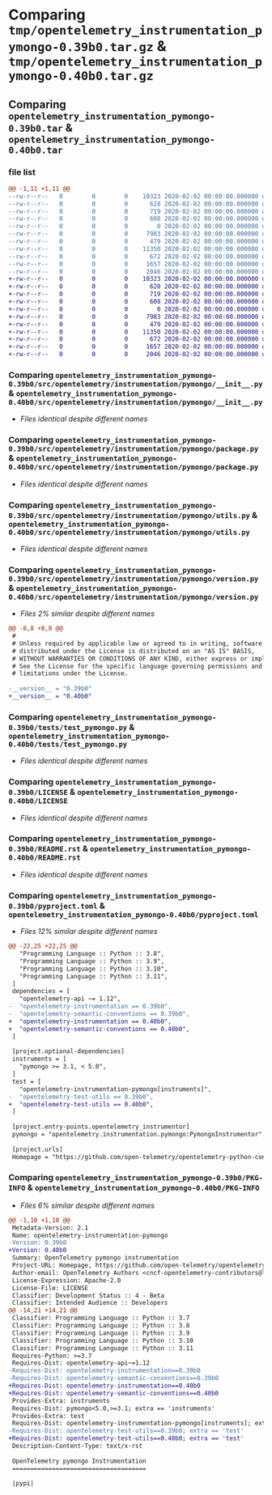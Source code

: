 # Comparing `tmp/opentelemetry_instrumentation_pymongo-0.39b0.tar.gz` & `tmp/opentelemetry_instrumentation_pymongo-0.40b0.tar.gz`

## Comparing `opentelemetry_instrumentation_pymongo-0.39b0.tar` & `opentelemetry_instrumentation_pymongo-0.40b0.tar`

### file list

```diff
@@ -1,11 +1,11 @@
--rw-r--r--   0        0        0    10323 2020-02-02 00:00:00.000000 opentelemetry_instrumentation_pymongo-0.39b0/src/opentelemetry/instrumentation/pymongo/__init__.py
--rw-r--r--   0        0        0      628 2020-02-02 00:00:00.000000 opentelemetry_instrumentation_pymongo-0.39b0/src/opentelemetry/instrumentation/pymongo/package.py
--rw-r--r--   0        0        0      719 2020-02-02 00:00:00.000000 opentelemetry_instrumentation_pymongo-0.39b0/src/opentelemetry/instrumentation/pymongo/utils.py
--rw-r--r--   0        0        0      608 2020-02-02 00:00:00.000000 opentelemetry_instrumentation_pymongo-0.39b0/src/opentelemetry/instrumentation/pymongo/version.py
--rw-r--r--   0        0        0        0 2020-02-02 00:00:00.000000 opentelemetry_instrumentation_pymongo-0.39b0/tests/__init__.py
--rw-r--r--   0        0        0     7983 2020-02-02 00:00:00.000000 opentelemetry_instrumentation_pymongo-0.39b0/tests/test_pymongo.py
--rw-r--r--   0        0        0      479 2020-02-02 00:00:00.000000 opentelemetry_instrumentation_pymongo-0.39b0/.gitignore
--rw-r--r--   0        0        0    11350 2020-02-02 00:00:00.000000 opentelemetry_instrumentation_pymongo-0.39b0/LICENSE
--rw-r--r--   0        0        0      672 2020-02-02 00:00:00.000000 opentelemetry_instrumentation_pymongo-0.39b0/README.rst
--rw-r--r--   0        0        0     1657 2020-02-02 00:00:00.000000 opentelemetry_instrumentation_pymongo-0.39b0/pyproject.toml
--rw-r--r--   0        0        0     2046 2020-02-02 00:00:00.000000 opentelemetry_instrumentation_pymongo-0.39b0/PKG-INFO
+-rw-r--r--   0        0        0    10323 2020-02-02 00:00:00.000000 opentelemetry_instrumentation_pymongo-0.40b0/src/opentelemetry/instrumentation/pymongo/__init__.py
+-rw-r--r--   0        0        0      628 2020-02-02 00:00:00.000000 opentelemetry_instrumentation_pymongo-0.40b0/src/opentelemetry/instrumentation/pymongo/package.py
+-rw-r--r--   0        0        0      719 2020-02-02 00:00:00.000000 opentelemetry_instrumentation_pymongo-0.40b0/src/opentelemetry/instrumentation/pymongo/utils.py
+-rw-r--r--   0        0        0      608 2020-02-02 00:00:00.000000 opentelemetry_instrumentation_pymongo-0.40b0/src/opentelemetry/instrumentation/pymongo/version.py
+-rw-r--r--   0        0        0        0 2020-02-02 00:00:00.000000 opentelemetry_instrumentation_pymongo-0.40b0/tests/__init__.py
+-rw-r--r--   0        0        0     7983 2020-02-02 00:00:00.000000 opentelemetry_instrumentation_pymongo-0.40b0/tests/test_pymongo.py
+-rw-r--r--   0        0        0      479 2020-02-02 00:00:00.000000 opentelemetry_instrumentation_pymongo-0.40b0/.gitignore
+-rw-r--r--   0        0        0    11350 2020-02-02 00:00:00.000000 opentelemetry_instrumentation_pymongo-0.40b0/LICENSE
+-rw-r--r--   0        0        0      672 2020-02-02 00:00:00.000000 opentelemetry_instrumentation_pymongo-0.40b0/README.rst
+-rw-r--r--   0        0        0     1657 2020-02-02 00:00:00.000000 opentelemetry_instrumentation_pymongo-0.40b0/pyproject.toml
+-rw-r--r--   0        0        0     2046 2020-02-02 00:00:00.000000 opentelemetry_instrumentation_pymongo-0.40b0/PKG-INFO
```

### Comparing `opentelemetry_instrumentation_pymongo-0.39b0/src/opentelemetry/instrumentation/pymongo/__init__.py` & `opentelemetry_instrumentation_pymongo-0.40b0/src/opentelemetry/instrumentation/pymongo/__init__.py`

 * *Files identical despite different names*

### Comparing `opentelemetry_instrumentation_pymongo-0.39b0/src/opentelemetry/instrumentation/pymongo/package.py` & `opentelemetry_instrumentation_pymongo-0.40b0/src/opentelemetry/instrumentation/pymongo/package.py`

 * *Files identical despite different names*

### Comparing `opentelemetry_instrumentation_pymongo-0.39b0/src/opentelemetry/instrumentation/pymongo/utils.py` & `opentelemetry_instrumentation_pymongo-0.40b0/src/opentelemetry/instrumentation/pymongo/utils.py`

 * *Files identical despite different names*

### Comparing `opentelemetry_instrumentation_pymongo-0.39b0/src/opentelemetry/instrumentation/pymongo/version.py` & `opentelemetry_instrumentation_pymongo-0.40b0/src/opentelemetry/instrumentation/pymongo/version.py`

 * *Files 2% similar despite different names*

```diff
@@ -8,8 +8,8 @@
 #
 # Unless required by applicable law or agreed to in writing, software
 # distributed under the License is distributed on an "AS IS" BASIS,
 # WITHOUT WARRANTIES OR CONDITIONS OF ANY KIND, either express or implied.
 # See the License for the specific language governing permissions and
 # limitations under the License.
 
-__version__ = "0.39b0"
+__version__ = "0.40b0"
```

### Comparing `opentelemetry_instrumentation_pymongo-0.39b0/tests/test_pymongo.py` & `opentelemetry_instrumentation_pymongo-0.40b0/tests/test_pymongo.py`

 * *Files identical despite different names*

### Comparing `opentelemetry_instrumentation_pymongo-0.39b0/LICENSE` & `opentelemetry_instrumentation_pymongo-0.40b0/LICENSE`

 * *Files identical despite different names*

### Comparing `opentelemetry_instrumentation_pymongo-0.39b0/README.rst` & `opentelemetry_instrumentation_pymongo-0.40b0/README.rst`

 * *Files identical despite different names*

### Comparing `opentelemetry_instrumentation_pymongo-0.39b0/pyproject.toml` & `opentelemetry_instrumentation_pymongo-0.40b0/pyproject.toml`

 * *Files 12% similar despite different names*

```diff
@@ -22,25 +22,25 @@
   "Programming Language :: Python :: 3.8",
   "Programming Language :: Python :: 3.9",
   "Programming Language :: Python :: 3.10",
   "Programming Language :: Python :: 3.11",
 ]
 dependencies = [
   "opentelemetry-api ~= 1.12",
-  "opentelemetry-instrumentation == 0.39b0",
-  "opentelemetry-semantic-conventions == 0.39b0",
+  "opentelemetry-instrumentation == 0.40b0",
+  "opentelemetry-semantic-conventions == 0.40b0",
 ]
 
 [project.optional-dependencies]
 instruments = [
   "pymongo >= 3.1, < 5.0",
 ]
 test = [
   "opentelemetry-instrumentation-pymongo[instruments]",
-  "opentelemetry-test-utils == 0.39b0",
+  "opentelemetry-test-utils == 0.40b0",
 ]
 
 [project.entry-points.opentelemetry_instrumentor]
 pymongo = "opentelemetry.instrumentation.pymongo:PymongoInstrumentor"
 
 [project.urls]
 Homepage = "https://github.com/open-telemetry/opentelemetry-python-contrib/tree/main/instrumentation/opentelemetry-instrumentation-pymongo"
```

### Comparing `opentelemetry_instrumentation_pymongo-0.39b0/PKG-INFO` & `opentelemetry_instrumentation_pymongo-0.40b0/PKG-INFO`

 * *Files 6% similar despite different names*

```diff
@@ -1,10 +1,10 @@
 Metadata-Version: 2.1
 Name: opentelemetry-instrumentation-pymongo
-Version: 0.39b0
+Version: 0.40b0
 Summary: OpenTelemetry pymongo instrumentation
 Project-URL: Homepage, https://github.com/open-telemetry/opentelemetry-python-contrib/tree/main/instrumentation/opentelemetry-instrumentation-pymongo
 Author-email: OpenTelemetry Authors <cncf-opentelemetry-contributors@lists.cncf.io>
 License-Expression: Apache-2.0
 License-File: LICENSE
 Classifier: Development Status :: 4 - Beta
 Classifier: Intended Audience :: Developers
@@ -14,21 +14,21 @@
 Classifier: Programming Language :: Python :: 3.7
 Classifier: Programming Language :: Python :: 3.8
 Classifier: Programming Language :: Python :: 3.9
 Classifier: Programming Language :: Python :: 3.10
 Classifier: Programming Language :: Python :: 3.11
 Requires-Python: >=3.7
 Requires-Dist: opentelemetry-api~=1.12
-Requires-Dist: opentelemetry-instrumentation==0.39b0
-Requires-Dist: opentelemetry-semantic-conventions==0.39b0
+Requires-Dist: opentelemetry-instrumentation==0.40b0
+Requires-Dist: opentelemetry-semantic-conventions==0.40b0
 Provides-Extra: instruments
 Requires-Dist: pymongo<5.0,>=3.1; extra == 'instruments'
 Provides-Extra: test
 Requires-Dist: opentelemetry-instrumentation-pymongo[instruments]; extra == 'test'
-Requires-Dist: opentelemetry-test-utils==0.39b0; extra == 'test'
+Requires-Dist: opentelemetry-test-utils==0.40b0; extra == 'test'
 Description-Content-Type: text/x-rst
 
 OpenTelemetry pymongo Instrumentation
 =====================================
 
 |pypi|
```

